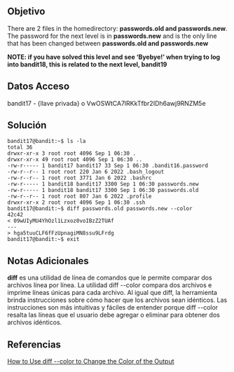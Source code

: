 ## Objetivo
There are 2 files in the homedirectory: **passwords.old and passwords.new**. The password for the next level is in **passwords.new** and is the only line that has been changed between **passwords.old and passwords.new**

**NOTE: if you have solved this level and see ‘Byebye!’ when trying to log into bandit18, this is related to the next level, bandit19**

## Datos Acceso
bandit17 - {llave privada} o VwOSWtCA7lRKkTfbr2IDh6awj9RNZM5e

## Solución
```
bandit17@bandit:~$ ls -la
total 36
drwxr-xr-x 3 root root 4096 Sep 1 06:30 .
drwxr-xr-x 49 root root 4096 Sep 1 06:30 ..
-rw-r----- 1 bandit17 bandit17 33 Sep 1 06:30 .bandit16.password
-rw-r--r-- 1 root root 220 Jan 6 2022 .bash_logout
-rw-r--r-- 1 root root 3771 Jan 6 2022 .bashrc
-rw-r----- 1 bandit18 bandit17 3300 Sep 1 06:30 passwords.new
-rw-r----- 1 bandit18 bandit17 3300 Sep 1 06:30 passwords.old
-rw-r--r-- 1 root root 807 Jan 6 2022 .profile
drwxr-xr-x 2 root root 4096 Sep 1 06:30 .ssh
bandit17@bandit:~$ diff passwords.old passwords.new --color
42c42
< 09wUIyMU4YhOzl1Lzxoz0voIBzZ2TUAf
---
> hga5tuuCLF6fFzUpnagiMN8ssu9LFrdg
bandit17@bandit:~$ exit
```

## Notas Adicionales
**diff** es una utilidad de línea de comandos que le permite comparar dos archivos línea por línea.
La utilidad diff --color compara dos archivos e imprime líneas únicas para cada archivo. Al igual que diff, la herramienta brinda instrucciones sobre cómo hacer que los archivos sean idénticos. Las instrucciones son más intuitivas y fáciles de entender porque diff --color resalta las líneas que el usuario debe agregar o eliminar para obtener dos archivos idénticos.

## Referencias
 [How to Use diff --color to Change the Color of the Output](https://phoenixnap.com/kb/diff-color)